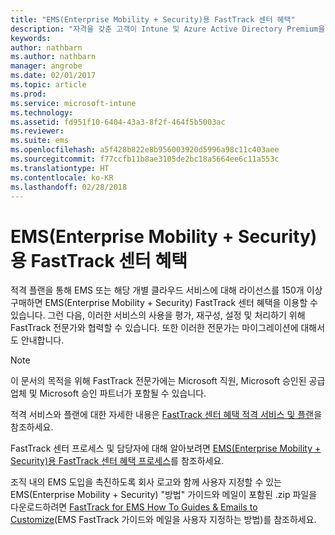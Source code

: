 ```yaml
---
title: "EMS(Enterprise Mobility + Security)용 FastTrack 센터 혜택"
description: "자격을 갖춘 고객이 Intune 및 Azure Active Directory Premium을 계획하고 배포하는 데 도움을 주는 프로그램"
keywords: 
author: nathbarn
ms.author: nathbarn
manager: angrobe
ms.date: 02/01/2017
ms.topic: article
ms.prod: 
ms.service: microsoft-intune
ms.technology: 
ms.assetid: fd951f10-6404-43a3-8f2f-464f5b5003ac
ms.reviewer: 
ms.suite: ems
ms.openlocfilehash: a5f428b822e8b956003920d5996a98c11c403aee
ms.sourcegitcommit: f77ccfb11b8ae3105de2bc18a5664ee6c11a553c
ms.translationtype: HT
ms.contentlocale: ko-KR
ms.lasthandoff: 02/28/2018
---
```

# <a name="fasttrack-center-benefit-for-enterprise-mobility--security-ems"></a>EMS(Enterprise Mobility + Security)용 FastTrack 센터 혜택
적격 플랜을 통해 EMS 또는 해당 개별 클라우드 서비스에 대해 라이선스를 150개 이상 구매하면 EMS(Enterprise Mobility + Security) FastTrack 센터 혜택을 이용할 수 있습니다. 그런 다음, 이러한 서비스의 사용을 평가, 재구성, 설정 및 처리하기 위해 FastTrack 전문가와 협력할 수 있습니다. 또한 이러한 전문가는 마이그레이션에 대해서도 안내합니다.

> [!NOTE]
> 이 문서의 목적을 위해 FastTrack 전문가에는 Microsoft 직원, Microsoft 승인된 공급 업체 및 Microsoft 승인 파트너가 포함될 수 있습니다. 

적격 서비스와 플랜에 대한 자세한 내용은 [FastTrack 센터 혜택 적격 서비스 및 플랜](fasttrack-center-benefit-for-enterprise-mobility-suite-ems.md)을 참조하세요.

FastTrack 센터 프로세스 및 담당자에 대해 알아보려면 [EMS(Enterprise Mobility + Security)용 FastTrack 센터 혜택 프로세스](fasttrack-center-benefit-process-for-enterprise-mobility-suite-ems.md)를 참조하세요.

조직 내의 EMS 도입을 촉진하도록 회사 로고와 함께 사용자 지정할 수 있는 EMS(Enterprise Mobility + Security) "방법" 가이드와 메일이 포함된 .zip 파일을 다운로드하려면 [FastTrack for EMS How To Guides & Emails to Customize](https://gallery.technet.microsoft.com/FastTrack-for-EMS-How-To-f170da4c)(EMS FastTrack 가이드와 메일을 사용자 지정하는 방법)를 참조하세요.
